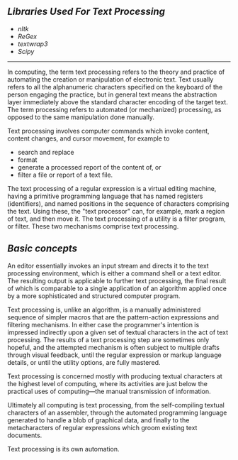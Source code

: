 *Libraries Used For Text Processing*
------------------------------------
- *nltk*
- *ReGex*
- *textwrap3*
- *Scipy*
------------------------------------------------
In computing, the term text processing refers to the theory and practice of automating the creation or manipulation of electronic text. Text usually refers to all the alphanumeric characters specified on the keyboard of the person engaging the practice, but in general text means the abstraction layer immediately above the standard character encoding of the target text. The term processing refers to automated (or mechanized) processing, as opposed to the same manipulation done manually.

Text processing involves computer commands which invoke content, content changes, and cursor movement, for example to

- search and replace
- format
- generate a processed report of the content of, or
- filter a file or report of a text file.

The text processing of a regular expression is a virtual editing machine, having a primitive programming language that has named registers (identifiers), and named positions in the sequence of characters comprising the text. Using these, the "text processor" can, for example, mark a region of text, and then move it. The text processing of a utility is a filter program, or filter. These two mechanisms comprise text processing.

*Basic concepts*
----------------------------------------------------------------------
An editor essentially invokes an input stream and directs it to the text processing environment, which is either a command shell or a text editor. The resulting output is applicable to further text processing, the final result of which is comparable to a single application of an algorithm applied once by a more sophisticated and structured computer program.

Text processing is, unlike an algorithm, is a manually administered sequence of simpler macros that are the pattern-action expressions and filtering mechanisms. In either case the programmer's intention is impressed indirectly upon a given set of textual characters in the act of text processing. The results of a text processing step are sometimes only hopeful, and the attempted mechanism is often subject to multiple drafts through visual feedback, until the regular expression or markup language details, or until the utility options, are fully mastered.

Text processing is concerned mostly with producing textual characters at the highest level of computing, where its activities are just below the practical uses of computing—the manual transmission of information.

Ultimately all computing is text processing, from the self-compiling textual characters of an assembler, through the automated programming language generated to handle a blob of graphical data, and finally to the metacharacters of regular expressions which groom existing text documents.

Text processing is its own automation.
